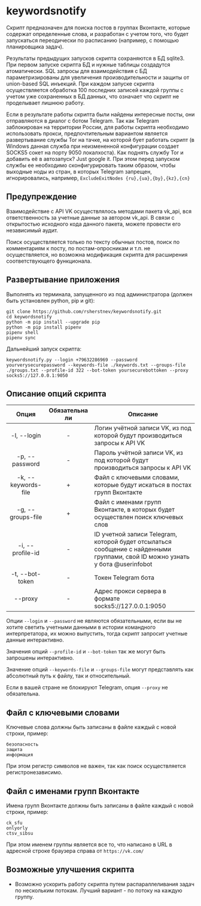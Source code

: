 # keywordsnotify
Скрипт предназначен для поиска постов в группах Вконтакте, которые содержат определенные слова, и разработан с учетом того,
что будет запускаться переодически по расписанию (например, с помощью планировщика задач).

Результаты предыдущих запусков скрипта сохраняются в БД sqlite3. При первом запуске скрипта БД и нужные таблицы создадутся
атоматически. SQL запросы для взаимодействия с БД параметризированы для увеличения производительности и защиты от union-based
SQL инъекций. При каждом запуске скрипта осуществляется обработка 100 последних записей каждой группы с учетом уже сохраненных в
БД данных, что означает что скрипт не проделывает лишнюю работу.

Если в результате работы скрипта были найдены интересные посты, они отправляются в диалог с ботом Telegram.
Так как Telegram заблокирован на территории России, для работы скрипта необходимо использовать прокси,
предпочтительным вариантом является развертывание службы Tor на тачке, на которой бует работать скрипт
(в Windows данная служба при неизмененной конфигурации создает SOCKS5 сокет на порту 9050 локалхоста).
Как поднять службу Tor и добавить её в автозапуск? Just google it. При этом перед запуском службы ее необходимо
сконфигурировать таким образом, чтобы выходные ноды из стран, в которых Telegram запрещен, игнорировались, например,
`ExcludeExitNodes {ru},{ua},{by},{kz},{cn}`

## Предупреждение
Взаимодействие с API VK осуществлялось методами пакета vk_api, вся ответственность за учетные данные за автором vk_api.
В связи с открытостью исходного кода данного пакета, можете провести его независимый аудит.

Поиск осуществляется только по тексту обычных постов, поиск по комментариям к посту, по постам-опросникам и т.п.
не осуществляется, но возможна модификация скрипта для расширения соответствующего функционала.

## Развертывание приложения
Выполнять из терминала, запущенного из под администратора (должен быть установлен python, pip и git):
```
git clone https://github.com/rsherstnev/keywordsnotify.git
cd keywordsnotify
python -m pip install --upgrade pip
python -m pip install pipenv
pipenv shell
pipenv sync
```
Дальнейший запуск скрипта:
```
keywordsnotify.py --login +79632286969 --password yourverysecurepassword --keywords-file ./keywords.txt --groups-file ./groups.txt --profile-id 322 --bot-token yoursecurebottoken --proxy socks5://127.0.0.1:9050 
```
## Описание опций скрипта
Опция                  | Обязательна ли | Описание
:---------------------:|:--------------:| -------
-l, --login            | -              | Логин учётной записи VK, из под которой будут производиться запросы к API VK
-p, --password         | -              | Пароль учётной записи VK, из под которой будут производиться запросы к API VK
-k, --keywords-file    | +              | Файл с ключевыми словами, которые будут искаться в постах групп Вконтакте
-g, --groups-file      | +              | Файл с именами групп Вконтакте, в которых будет осуществлен поиск ключевых слов
-i, --profile-id       | -              | ID учетной записи Telegram, которой будет отсылаться сообщение с найденными группами, свой ID можно узнать у бота @userinfobot
-t, --bot-token        | -              | Токен Telegram бота
--proxy                | -              | Адрес прокси сервера в формате socks5://127.0.0.1:9050

Опции `--login` и `--password` не являются обязательными, если вы не хотите светить учетными данными в истории
командного интерпретатора, их можно выпустить, тогда скрипт запросит учетные данные интерактивно.

Значения опций `--profile-id` и `--bot-token` так же могут быть запрошены интерактивно.

Значение опций `--keywords-file` и `--groups-file` могут представлять как абсолютный путь к файлу, так и относительный.

Если в вашей стране не блокируют Telegram, опция `--proxy` не обязательна.

## Файл с ключевыми словами
Ключевые слова должны быть записаны в файле каждый с новой строки, пример:
```
безопасность
защита
информация
```
При этом регистр символов не важен, так как поиск осуществляется регистронезависимо.

## Файл с именами групп Вконтакте
Имена групп Вконтакте должны быть записаны в файле каждый с новой строки, пример:
```
ck_sfu
onlyorly
ctsv_sibsu
```
При этом именем группы является все то, что написано в URL в адресной строке браузера справа от `https://vk.com/`

## Возможные улучшения скрипта
- Возможно ускорить работу скрипта путем распараллеливания задач по нескольким потокам. Лучший вариант - по потоку на 
каждую группу.
